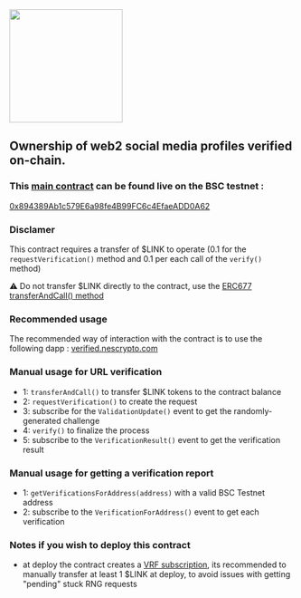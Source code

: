 <img src="https://svgur.com/i/gyQ.svg" width="200"/>

## Ownership of web2 social media profiles verified on-chain.

### This [main contract](./verified.sol) can be found live on the BSC testnet :
[0x894389Ab1c579E6a98fe4B99FC6c4EfaeADD0A62](https://testnet.bscscan.com/address/0x894389Ab1c579E6a98fe4B99FC6c4EfaeADD0A62)

### Disclamer
This contract requires a transfer of $LINK to operate (0.1 for the `requestVerification()` method and 0.1 per each call of the `verify()` method)

⚠️ Do not transfer $LINK directly to the contract, use the [ERC677 transferAndCall() method](https://github.com/ethereum/EIPs/issues/677)

### Recommended usage
The recommended way of interaction with the contract is to use the following dapp :
[verified.nescrypto.com](https://verified.nescrypto.com)

### Manual usage for URL verification
- 1:  `transferAndCall()` to transfer $LINK tokens to the contract balance
- 2: `requestVerification()` to create the request
- 3: subscribe for the `ValidationUpdate()` event to get the randomly-generated challenge
- 4:  `verify()` to finalize the process
- 5: subscribe to the `VerificationResult()` event to get the verification result

### Manual usage for getting a verification report
- 1: `getVerificationsForAddress(address)` with a valid BSC Testnet address
- 2: subscribe to the `VerificationForAddress()` event to get each verification

### Notes if you wish to deploy this contract 
- at deploy the contract creates a [VRF subscription](https://vrf.chain.link), its recommended to manually transfer at least 1 $LINK at deploy, to avoid issues with getting "pending" stuck RNG requests

